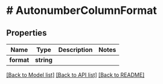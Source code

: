 # # AutonumberColumnFormat

## Properties

Name | Type | Description | Notes
------------ | ------------- | ------------- | -------------
**format** | **string** |  |

[[Back to Model list]](../../README.md#models) [[Back to API list]](../../README.md#endpoints) [[Back to README]](../../README.md)
